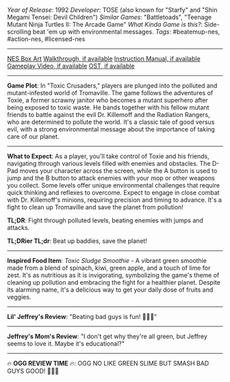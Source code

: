 *Year of Release*: 1992
*Developer*: TOSE (also known for "Starfy" and "Shin Megami Tensei: Devil Children")
*Similar Games*: "Battletoads", "Teenage Mutant Ninja Turtles II: The Arcade Game"
*What Kinda Game is this?*: Side-scrolling beat 'em up with environmental messages.
*Tags:* #beatemup-nes, #action-nes, #licensed-nes

---
[NES Box Art](https://www.google.com/search?tbm=isch&q=NES+Box+Art+Toxic+Crusaders) 
[Walkthrough, if available](https://www.google.com/search?q=Walkthrough+NES+Toxic+Crusaders)
[Instruction Manual, if available](https://www.google.com/search?q=NES+Instruction+Manual+Toxic+Crusaders)
[Gameplay Video, if available](https://www.youtube.com/results?search_query=gameplay+NES+Toxic+Crusaders) 
[OST, if available](https://www.youtube.com/results?search_query=gameplay+NES+Toxic+Crusaders+OST)

- - -
**Game Plot**: In "Toxic Crusaders," players are plunged into the polluted and mutant-infested world of Tromaville. The game follows the adventures of Toxie, a former scrawny janitor who becomes a mutant superhero after being exposed to toxic waste. He bands together with his fellow mutant friends to battle against the evil Dr. Killemoff and the Radiation Rangers, who are determined to pollute the world. It's a classic tale of good versus evil, with a strong environmental message about the importance of taking care of our planet.

- - -
**What to Expect**: As a player, you'll take control of Toxie and his friends, navigating through various levels filled with enemies and obstacles. The D-Pad moves your character across the screen, while the A button is used to jump and the B button to attack enemies with your mop or other weapons you collect. Some levels offer unique environmental challenges that require quick thinking and reflexes to overcome. Expect to engage in close combat with Dr. Killemoff's minions, requiring precision and timing to advance. It's a fight to clean up Tromaville and save the planet from pollution!

**TL;DR**: Fight through polluted levels, beating enemies with jumps and attacks.

**TL;DRier TL;dr**: Beat up baddies, save the planet!

---
**Inspired Food Item**: *Toxic Sludge Smoothie* - A vibrant green smoothie made from a blend of spinach, kiwi, green apple, and a touch of lime for zest. It's as nutritious as it is invigorating, symbolizing the game's theme of cleaning up pollution and embracing the fight for a healthier planet. Despite its alarming name, it's a delicious way to get your daily dose of fruits and veggies.

---
**Lil' Jeffrey's Review**: "Beating bad guys is fun! 🤢👊💚"

---
**Jeffrey's Mom's Review**: "I don't get why they're all green, but Jeffrey seems to love it. Maybe it's educational?"

---
🔥 **OGG REVIEW TIME** 🔥: OGG NO LIKE GREEN SLIME BUT SMASH BAD GUYS GOOD! 🤢👊🌳